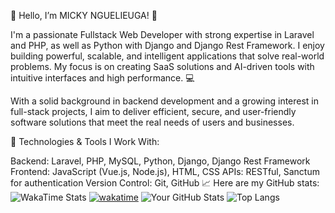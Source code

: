 👋 Hello, I’m MICKY NGUELIEUGA! 🚀

I'm a passionate Fullstack Web Developer with strong expertise in Laravel and PHP, as well as Python with Django and Django Rest Framework. I enjoy building powerful, scalable, and intelligent applications that solve real-world problems. My focus is on creating SaaS solutions and AI-driven tools with intuitive interfaces and high performance. 💻

With a solid background in backend development and a growing interest in full-stack projects, I aim to deliver efficient, secure, and user-friendly software solutions that meet the real needs of users and businesses.

🔧 Technologies & Tools I Work With:

Backend: Laravel, PHP, MySQL, Python, Django, Django Rest Framework
Frontend: JavaScript (Vue.js, Node.js), HTML, CSS
APIs: RESTful, Sanctum for authentication
Version Control: Git, GitHub
📈 Here are my GitHub stats:
![WakaTime Stats](https://wakatime.com/badge/user/018eae11-09f2-4321-b78d-5e9d5173e328.svg)
[![wakatime](https://wakatime.com/badge/user/018eae11-09f2-4321-b78d-5e9d5173e328.svg)](https://wakatime.com/@018eae11-09f2-4321-b78d-5e9d5173e328)
![Your GitHub Stats](https://github-readme-stats.vercel.app/api?username=MICKYLE237&show_icons=true&theme=radical)
![Top Langs](https://github-readme-stats.vercel.app/api/top-langs/?username=MICKYLE237&layout=compact&theme=radical)

